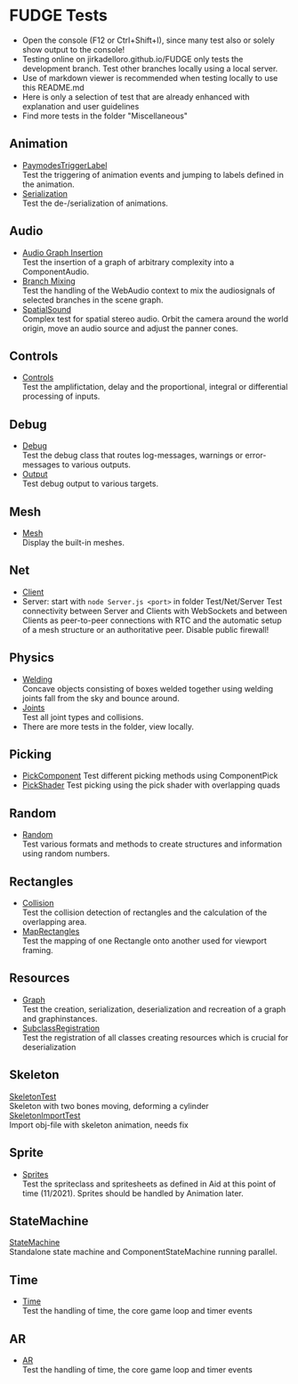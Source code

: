 # FUDGE Tests

- Open the console (F12 or Ctrl+Shift+I), since many test also or solely show output to the console!
- Testing online on jirkadelloro.github.io/FUDGE only tests the development branch. Test other branches locally using a local server.
- Use of markdown viewer is recommended when testing locally to use this README.md
- Here is only a selection of test that are already enhanced with explanation and user guidelines
- Find more tests in the folder "Miscellaneous"

## Animation

- [PaymodesTriggerLabel](Animation/PlaymodesTriggerLabel/Test.html)  
  Test the triggering of animation events and jumping to labels defined in the animation.
- [Serialization](Animation/Serialization/Test.html)  
  Test the de-/serialization of animations.

## Audio

- [Audio Graph Insertion](Audio/GraphInsertion/Test.html)  
  Test the insertion of a graph of arbitrary complexity into a ComponentAudio.
- [Branch Mixing](Audio/BranchMix/Test.html)  
  Test the handling of the WebAudio context to mix the audiosignals of selected branches in the scene graph.
- [SpatialSound](Audio/SpatialSound/Test.html)  
  Complex test for spatial stereo audio. Orbit the camera around the world origin, move an audio source and adjust the panner cones.

## Controls

- [Controls](Controls/Test.html)  
  Test the amplifictation, delay and the proportional, integral or differential processing of inputs.

## Debug

- [Debug](Debug/Test.html)  
  Test the debug class that routes log-messages, warnings or error-messages to various outputs.
- [Output](Debug/ScreenToRayToScreen/Test.html)  
  Test debug output to various targets.

## Mesh

- [Mesh](Mesh/Test.html)  
  Display the built-in meshes.

## Net

- [Client](Net/Client/index.html)
- Server: start with `node Server.js <port>` in folder Test/Net/Server
  Test connectivity between Server and Clients with WebSockets and between Clients as peer-to-peer connections with RTC and the automatic setup of a mesh structure or an authoritative peer. Disable public firewall!

## Physics

- [Welding](Physics/Convex_ChairTest/FudgePhysics_ConvexWelding.html)  
  Concave objects consisting of boxes welded together using welding joints fall from the sky and bounce around.
- [Joints](Physics/Phase2_Joints/Main.html)  
  Test all joint types and collisions.
- There are more tests in the folder, view locally.

## Picking

- [PickComponent](Picking/PickComponent/MeshZoo.html)
  Test different picking methods using ComponentPick
- [PickShader](Picking/PickShader/Picking.html)
  Test picking using the pick shader with overlapping quads

## Random

- [Random](Random/Test.html)  
  Test various formats and methods to create structures and information using random numbers.

## Rectangles

- [Collision](Rectangles/Collision/Test.html)  
  Test the collision detection of rectangles and the calculation of the overlapping area.
- [MapRectangles](Rectangles/MapRectangles/Test.html)  
  Test the mapping of one Rectangle onto another used for viewport framing.

## Resources

- [Graph](Resources/Graph/Test.html)  
  Test the creation, serialization, deserialization and recreation of a graph and graphinstances.
- [SubclassRegistration](Resources/SubclassRegistration/Test.html)  
  Test the registration of all classes creating resources which is crucial for deserialization

## Skeleton

[SkeletonTest](Skeleton/SkeletonTest.html)  
Skeleton with two bones moving, deforming a cylinder  
[SkeletonImportTest](Skeleton/SkeletonImportTest.html)  
Import obj-file with skeleton animation, needs fix

## Sprite

- [Sprites](Sprite/Test.html)  
  Test the spriteclass and spritesheets as defined in Aid at this point of time (11/2021). Sprites should be handled by Animation later.

## StateMachine

[StateMachine](StateMachine/Test.html)  
Standalone state machine and ComponentStateMachine running parallel.

## Time

- [Time](Time/Test.html)  
  Test the handling of time, the core game loop and timer events

## AR

- [AR](AR/Test/index.html)  
  Test the handling of time, the core game loop and timer events
